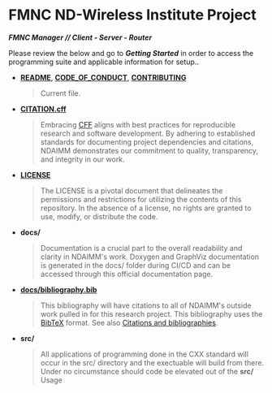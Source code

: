 # **FMNC ND-Wireless Institute Project**

***FMNC Manager // Client - Server - Router***

Please review the below and go to ***Getting Started*** in order to access the programming suite and applicable information for setup..


- [**README**](README), [**CODE_OF_CONDUCT**](docs/CODE_OF_CONDUCT.md), [**CONTRIBUTING**](docs/CONTRIBUTING.md)

  > Current file.
  >
- [**CITATION.cff**](CITATION.cff)

  > Embracing [CFF](https://citation-file-format.github.io) aligns with best practices for reproducible research and software development. By adhering to established standards for documenting project dependencies and citations, NDAIMM demonstrates our commitment to quality, transparency, and integrity in our work.
  >
- [**LICENSE**](LICENSE)

  > The LICENSE is a pivotal document that delineates the permissions and restrictions for utilizing the contents of this repository. In the absence of a license, no rights are granted to use, modify, or distribute the code.
  >
- **docs/**

  > Documentation is a crucial part to the overall readability and clarity in NDAIMM's work. Doxygen and GraphViz documentation is generated in the docs/ folder during CI/CD and can be accessed through this official documentation page.
  >
- [**docs/bibliography.bib**](/docs/bibliography.bib)

  > This bibliography will have citations to all of NDAIMM's outside work pulled in for this research project. This bibliography uses the [BibTeX](https://www.bibtex.org/Format/) format. See also [Citations and bibliographies](https://jupyterbook.org/en/stable/content/citations.html).
  >
- **src/**

  > All applications of programming done in the CXX standard will occur in the src/ directory and the exectuable will build from there. Under no circumstance should code be elevated out of the **src/** Usage
  >